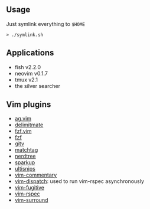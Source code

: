 ## Usage

Just symlink everything to `$HOME`

```
> ./symlink.sh
```

## Applications

- fish v2.2.0
- neovim v0.1.7
- tmux v2.1
- the silver searcher

## Vim plugins

- [ag.vim](https://github.com/rking/ag.vim)
- [delimitmate](https://github.com/Raimondi/delimitMate)
- [fzf.vim](https://github.com/junegunn/fzf.vim)
- [fzf](https://github.com/junegunn/fzf)
- [gitv](https://github.com/gregsexton/gitv)
- [matchtag](https://github.com/gregsexton/MatchTag)
- [nerdtree](https://github.com/scrooloose/nerdtree)
- [sparkup](https://github.com/rstacruz/sparkup)
- [ultisnips](https://github.com/SirVer/ultisnips)
- [vim-commentary](https://github.com/tpope/vim-commentary)
- [vim-dispatch](https://github.com/tpope/vim-dispatch): used to run vim-rspec asynchronously
- [vim-fugitive](https://github.com/tpope/vim-fugitive)
- [vim-rspec](https://github.com/thoughtbot/vim-rspec)
- [vim-surround](https://github.com/tpope/vim-surround)
